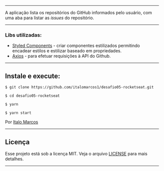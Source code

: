 
---

A aplicação lista os repositórios do GitHub informados pelo usuário, com uma aba para listar as *issues* do repositório.

---
### Libs utilizadas:

- [Styled Components](https://styled-components.com/) - criar componentes estilizados permitindo encadear estilos e estilizar baseado em propriedades.
- [Axios](https://github.com/axios/axios) - para efetuar requisições à API do Github.

---

## Instale e execute:
```
$ git clone https://github.com/italomarcos1/desafio05-rocketseat.git
```
```
$ cd desafio05-rocketseat
```
```
$ yarn
```
```
$ yarn start
```

Por [Italo Marcos](https://www.linkedin.com/in/italo-m-b181b1117/)

---
## Licença

Esse projeto está sob a licença MIT. Veja o arquivo [LICENSE](https://github.com/flaviohugo14/fastfeet/blob/master/LICENSE) para mais detalhes.

---
